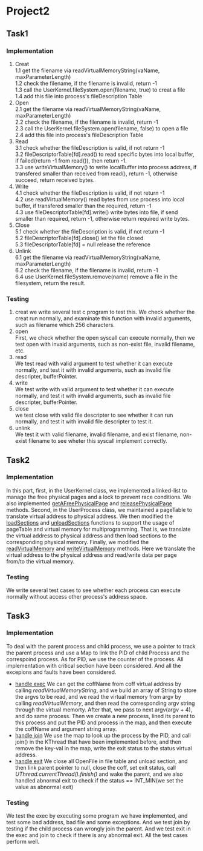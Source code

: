 # Project2
## Task1
### Implementation  
1. Creat  
1.1 get the filename via readVirtualMemoryString(vaName, maxParameterLength)  
1.2 check the filename, if the filename is invalid, return -1  
1.3 call the UserKernel.fileSystem.open(filename, true) to creat a file  
1.4 add this file into process's fileDescription Table   
2. Open  
2.1 get the filename via readVirtualMemoryString(vaName, maxParameterLength)    
2.2 check the filename, if the filename is invalid, return -1   
2.3 call the UserKernel.fileSystem.open(filename, false) to open a file  
2.4 add this file into process's fileDescription Table  
3. Read  
3.1 check whether the fileDescription is valid, if not return -1  
3.2 fileDescriptorTable[fd].read() to read specific bytes into local buffer, if failed(return -1 from read()), then return -1.  
3.3 use writeVirtualMemory() to write localBuffer into process address, if transfered smaller than received from read(), return -1, otherwise succeed, return received bytes. 
4. Write  
4.1 check whether the fileDescription is valid, if not return -1  
4.2 use readVirtualMemory() read bytes from use process into local buffer, if transfered smaller than the required, return -1  
4.3 use fileDescriptorTable[fd].write() write bytes into file, if send smaller than required, return -1, otherwise return required write bytes.  
5. Close  
5.1 check whether the fileDescription is valid, if not return -1  
5.2 fileDescriptorTable[fd].close() let the file closed   
5.3 fileDescriptorTable[fd] = null  release the reference   
6. Unlink  
6.1 get the filename via readVirtualMemoryString(vaName, maxParameterLength)   
6.2 check the filename, if the filename is invalid, return -1  
6.4 use UserKernel.fileSystem.remove(name) remove a file in the filesystem, return the result. 
### Testing  
1. creat 
we write several test c program to test this. We check whether the creat run normally, and examinate this function with 
invalid arguments, such as filename which 256 characters. 
2. open  
First, we check whether the open syscall can execute normally, then we test open with invaid arguments, such as 
non-exist file, invalid filename, etc.   
3. read  
We test read with valid argument to test whether it can execute normally, and test it with invalid arguments, such as 
invalid file descripter, bufferPointer.   
4. write  
We test write with valid argument to test whether it can execute normally, and test it with invalid arguments, such as 
invalid file descripter, bufferPointer.    
5. close  
we test close with valid file descripter to see whether it can run normally, and test it with invalid file descripter to test it.   
6. unlink  
We test it with valid filename, invalid filename, and exist filename, non-exist filename to see wheter this syscall implement correctly.  
## Task2
### Implementation
In this part, first, in the UserKernel class, 
we implemented a linked-list to manage the free
physical pages and a lock to prevent race conditions. 
We also implemented [getAFreePhysicalPage](https://github.com/UCSD-CSE120-SP20-A/nachos_sp20_CathyWang53_Yukinichi_isguoqiang/blob/d6739fd554c02ba5051762f5c5fa7c5b84bedff6/nachos/userprog/UserKernel.java#L152-L162)
 and [releasePhysicalPage](https://github.com/UCSD-CSE120-SP20-A/nachos_sp20_CathyWang53_Yukinichi_isguoqiang/blob/d6739fd554c02ba5051762f5c5fa7c5b84bedff6/nachos/userprog/UserKernel.java#L164-L170) 
 methods.
Second, in the UserProcess class, we maintained a pageTable 
to translate virtual address to physical address. 
We then modified the [loadSections](https://github.com/UCSD-CSE120-SP20-A/nachos_sp20_CathyWang53_Yukinichi_isguoqiang/blob/d6739fd554c02ba5051762f5c5fa7c5b84bedff6/nachos/userprog/UserProcess.java#L387-L411)
 and 
 [unloadSections](https://github.com/UCSD-CSE120-SP20-A/nachos_sp20_CathyWang53_Yukinichi_isguoqiang/blob/d6739fd554c02ba5051762f5c5fa7c5b84bedff6/nachos/userprog/UserProcess.java#L416-L423)
  functions to support 
the usage of pageTable and virtual memory for multiprogramming. 
That is, we translate the virtual address to physical address 
and then load sections to the corresponding physical memory.
Finally, we modified the [readVirtualMemory](https://github.com/UCSD-CSE120-SP20-A/nachos_sp20_CathyWang53_Yukinichi_isguoqiang/blob/d6739fd554c02ba5051762f5c5fa7c5b84bedff6/nachos/userprog/UserProcess.java#L157)
 and [writeVirtualMemory](https://github.com/UCSD-CSE120-SP20-A/nachos_sp20_CathyWang53_Yukinichi_isguoqiang/blob/d6739fd554c02ba5051762f5c5fa7c5b84bedff6/nachos/userprog/UserProcess.java#L229)
  methods. 
Here we translate the virtual address to the physical address 
and read/write data per page from/to the virtual memory.

### Testing
We write several test cases to see whether each process can execute normally without access other process's address space.  
## Task3
### Implementation
To deal with the parent process and child process, we use a pointer to track the parent process and use a Map to link the PID of child Process and the correspoind process. As for PID, we use the counter of the process. All implementation with critical section have been considered. And all the excepions and faults have been considered.
- [handle exec]() We can get the coffName from coff virtual address by calling *readVirtualMemoryString*, and we build an array of String to store the argvs to be read, and we read the virtual memory from argv by calling *readVirtualMemory*, and then read the corresponding argv string through the virtual memorty. After that, we pass to next argv(argv + 4), and do same process. Then we create a new process, lined its parent to this process and put the PID and process in the map, and then execute the coffName and argument string array.
- [handle join]() We use the map to look up the process by the PID, and call join() in the KThread that have been implemented before, and then remove the key-val in the map, write the exit status to the status virtual address.
- [handle exit]() We close all OpenFile in file table and unload section, and then link parent pointer to null, close the coff, set exit status, call *UThread.currentThread().finish()* and wake the parent, and we also handled abnormal exit to check if the status == INT_MIN(we set the value as abnormal exit)
 ### Testing
We test the exec by executing some program we have implemented, and test some bad address, bad file and some exceptions. And we test join by testing if the child process can wrongly join the parent. And we test exit in the exec and join to check if there is any abnormal exit. All the test cases perform well.